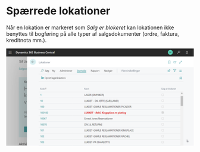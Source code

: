 # Spærrede lokationer

Når en lokation er markeret som *Salg er blokeret* kan lokationen ikke benyttes til bogføring på alle typer af salgsdokumenter (ordre, faktura, kreditnota mm.).

![Blocked Location](https://github.com/pkretzmann/SJJDocFx/blob/main/DocFx/images/BlockedLocation.png)

